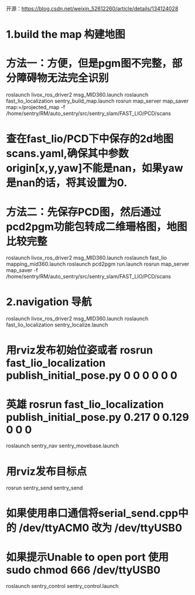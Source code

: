 开源：https://blog.csdn.net/weixin_52612260/article/details/134124028

# 1.build the map 构建地图
# 方法一：方便，但是pgm图不完整，部分障碍物无法完全识别
roslaunch livox_ros_driver2 msg_MID360.launch
roslaunch fast_lio_localization sentry_build_map.launch
rosrun map_server map_saver map:=/projected_map -f /home/sentry/RM/auto_sentry/src/sentry_slam/FAST_LIO/PCD/scans
# 查在fast_lio/PCD下中保存的2d地图scans.yaml,确保其中参数origin[x,y,yaw]不能是nan，如果yaw是nan的话，将其设置为0.

# 方法二：先保存PCD图，然后通过pcd2pgm功能包转成二维珊格图，地图比较完整
roslaunch livox_ros_driver2 msg_MID360.launch
roslaunch fast_lio mapping_mid360.launch
roslaunch pcd2pgm run.launch
rosrun map_server map_saver -f /home/sentry/RM/auto_sentry/src/sentry_slam/FAST_LIO/PCD/scans

# 2.navigation 导航

roslaunch livox_ros_driver2 msg_MID360.launch
roslaunch fast_lio_localization sentry_localize.launch
# 用rviz发布初始位姿或者 rosrun fast_lio_localization publish_initial_pose.py 0 0 0 0 0 0
# 英雄 rosrun fast_lio_localization publish_initial_pose.py 0.217 0 0.129 0 0 0
roslaunch sentry_nav sentry_movebase.launch
# 用rviz发布目标点
rosrun sentry_send sentry_send
# 如果使用串口通信将serial_send.cpp中的 /dev/ttyACM0 改为 /dev/ttyUSB0
# 如果提示Unable to open port 使用 sudo chmod 666 /dev/ttyUSB0

roslaunch sentry_control sentry_control.launch

